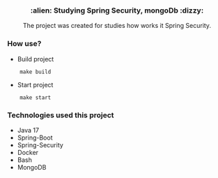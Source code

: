 <h3 align="center">
  :alien: Studying Spring Security, mongoDb :dizzy:
</h3>

<p align="center">
The project was created for studies how works it Spring Security.
<p>

### How use?

- Build project
```
    make build
```

- Start project
```
    make start
```

### Technologies used this project

- Java 17
- Spring-Boot
- Spring-Security
- Docker
- Bash
- MongoDB
